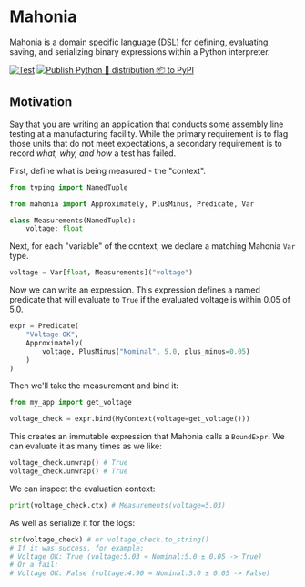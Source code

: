 # Mahonia

Mahonia is a domain specific language (DSL) for defining, evaluating, saving, and
serializing binary expressions within a Python interpreter.

[![Test](https://github.com/JPHutchins/mahonia/actions/workflows/test.yaml/badge.svg)](https://github.com/JPHutchins/mahonia/actions/workflows/test.yaml)
[![Publish Python 🐍 distribution 📦 to PyPI](https://github.com/JPHutchins/mahonia/actions/workflows/publish.yaml/badge.svg)](https://github.com/JPHutchins/mahonia/actions/workflows/publish.yaml)

## Motivation

Say that you are writing an application that conducts some assembly line testing
at a manufacturing facility. While the primary requirement is to flag those
units that do not meet expectations, a secondary requirement is to record _what,
why, and how_ a test has failed.

First, define what is being measured - the "context".
```python
from typing import NamedTuple

from mahonia import Approximately, PlusMinus, Predicate, Var

class Measurements(NamedTuple):
	voltage: float
```

Next, for each "variable" of the context, we declare a matching Mahonia `Var` type.
```python
voltage = Var[float, Measurements]("voltage")
```

Now we can write an expression. This expression defines a named predicate that
will evaluate to `True` if the evaluated voltage is within 0.05 of 5.0.
```python
expr = Predicate(
	"Voltage OK",
	Approximately(
		voltage, PlusMinus("Nominal", 5.0, plus_minus=0.05)
	)
)
```

Then we'll take the measurement and bind it:
```python
from my_app import get_voltage

voltage_check = expr.bind(MyContext(voltage=get_voltage()))
```

This creates an immutable expression that Mahonia calls a `BoundExpr`. We can
evaluate it as many times as we like:
```python
voltage_check.unwrap() # True
voltage_check.unwrap() # True
```

We can inspect the evaluation context:
```python
print(voltage_check.ctx) # Measurements(voltage=5.03)
```

As well as serialize it for the logs:
```python
str(voltage_check) # or voltage_check.to_string()
# If it was success, for example:
# Voltage OK: True (voltage:5.03 ≈ Nominal:5.0 ± 0.05 -> True)
# Or a fail:
# Voltage OK: False (voltage:4.90 ≈ Nominal:5.0 ± 0.05 -> False)
```
